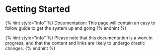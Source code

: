 # Getting Started

{% hint style="info" %}
Documentation: This page will contain an easy to follow guide to get the system up and going
{% endhint %}

{% hint style="info" %}
Please note that this documentation is a work in progress, and that the content and links are likely to undergo drastic changes.
{% endhint %}

